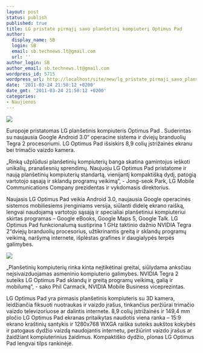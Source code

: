```yaml
---
layout: post
status: publish
published: true
title: LG pristatė pirmąjį savo planšetinį kompiuterį Optimus Pad
author:
  display_name: SB
  login: SB
  email: sb.technews.lt@gmail.com
  url: ''
author_login: SB
author_email: sb.technews.lt@gmail.com
wordpress_id: 5715
wordpress_url: http://localhost/site/new/lg_pristate_pirmaji_savo_plansetini_kompiuteri_optimus_pad/
date: '2011-03-24 21:50:12 +0200'
date_gmt: '2011-03-24 21:50:12 +0200'
categories:
- Naujienos
---
```

<div class="imgright"><img src="http://technews.lt/upload/img.lrytas.lt2.jpg"  /></div>
<p>Europoje pristatomas LG planšetinis kompiuteris Optimus Pad . Suderintas su naujausia Google Android 3.0“ operacine sistema ir dviejų branduolių Tegra 2 procesoriumi. LG Optimus Pad išsiskirs 8,9 colių įstrižainės ekranu bei trimačio vaizdo kamera.</p>
<p>„Rinką užplūdusi planšetinių kompiuterių banga skatina gamintojus ieškoti unikalių, pranašesnių sprendimų. Naujuoju LG Optimus Pad pristatome ir naują planšetinių kompiuterių standartą, vienijantį kompaktišką dydį, patogią vartotojo sąsają ir sklandų programų veikimą“, - Jong-seok Park, LG Mobile Communications Company prezidentas ir vykdomasis direktorius.</p>
<p>Naujasis LG Optimus Pad veikia Android 3.0, naujausia Google operacinės sistemos mobiliesiems įrenginiams versija, siūlanti didelę ekrano raišką, lengvai naudojamą vartotojo sąsają ir specialiai planšetiniui kompiuteriui skirtas programas – Google eBooks, Google Maps 5, Google Talk. LG Optimus Pad funkcionalumą sustiprina 1 GHz taktinio dažnio NVIDIA Tegra 2“dviejų branduolių procesorius, užtikrinantis greitą ir sklandų programų veikimą, naršymą internete, išplėstas grafines ir daugialypės terpės galimybes.</p>
<p><img src="http://technews.lt/upload/LG_Optimus_Pad_2.JPG" /></p>
<p>„Planšetinių kompiuterių rinka kinta neįtikėtinai greitai, siūlydama anksčiau neįsivaizduojamas asmeninio kompiuterio galimybes. NVIDIA Tegra 2 suteiks LG Optimus Pad sklandų ir greitą programų veikimą, galią ir mobilumą“, - sako Phil Carmack, NVIDIA Mobile Business viceprezintas. </p>
<p>LG Optimus Pad yra pirmasis planšetinis kompiuteris su 3D kamera, leidžiančia fiksuoti nuotraukas ir vaizdo įrašus, tinkančius peržiūrai trimačio vaizdo televizoriuose ar dalintis internete. 8,9 colių įstrižainės ir 149,4 mm pločio LG Optimus Pad ekranas pritaikytas naudotis viena ranka – 15:9 ekrano kraštinių santykis ir 1280x768 WXGA raiška suteiks aukštos kokybės ir patogaus dydžio vaizdą naudojantis internetu, peržiūrint vaizdo įrašus ar žaidžiant kompiuterinius žaidimus. Kompaktiško dydžio, plonas LG Optimus Pad lengvai tilps rankinėje.<br /></p>
